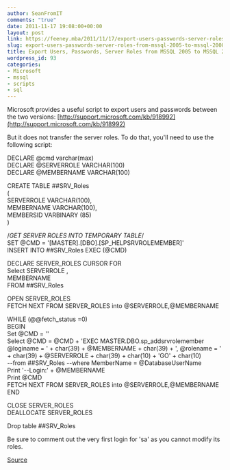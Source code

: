 ```yaml
---
author: SeanFromIT
comments: "true"
date: 2011-11-17 19:08:00+00:00
layout: post
link: https://feeney.mba/2011/11/17/export-users-passwords-server-roles-from-mssql-2005-to-mssql-2008/
slug: export-users-passwords-server-roles-from-mssql-2005-to-mssql-2008
title: Export Users, Passwords, Server Roles from MSSQL 2005 to MSSQL 2008
wordpress_id: 93
categories:
- Microsoft
- mssql
- scripts
- sql
---
```


Microsoft provides a useful script to export users and passwords between the two versions: [http://support.microsoft.com/kb/918992](http://support.microsoft.com/kb/918992)  
  
But it does not transfer the server roles. To do that, you'll need to use the following script:  


DECLARE @cmd varchar(max)  
DECLARE @SERVERROLE VARCHAR(100)  
DECLARE @MEMBERNAME VARCHAR(100)

CREATE TABLE ##SRV_Roles  
(  
SERVERROLE VARCHAR(100),  
MEMBERNAME VARCHAR(100),  
MEMBERSID VARBINARY (85)  
)  


/*GET SERVER ROLES INTO TEMPORARY TABLE*/  
SET @CMD = '[MASTER].[DBO].[SP_HELPSRVROLEMEMBER]'  
INSERT INTO ##SRV_Roles EXEC (@CMD)

DECLARE SERVER_ROLES CURSOR FOR  
Select SERVERROLE ,  
MEMBERNAME  
FROM ##SRV_Roles

OPEN SERVER_ROLES  
FETCH NEXT FROM SERVER_ROLES into @SERVERROLE,@MEMBERNAME

WHILE (@@fetch_status =0)  
BEGIN  
Set @CMD = ''  
Select @CMD = @CMD + 'EXEC MASTER.DBO.sp_addsrvrolemember @loginame = ' + char(39) + @MEMBERNAME + char(39) + ', @rolename = ' + char(39) + @SERVERROLE + char(39) + char(10) + 'GO' + char(10)  
--from ##SRV_Roles --where MemberName = @DatabaseUserName  
Print '--Login:' + @MEMBERNAME  
Print @CMD  
FETCH NEXT FROM SERVER_ROLES into @SERVERROLE,@MEMBERNAME  
END

CLOSE SERVER_ROLES  
DEALLOCATE SERVER_ROLES  
  
Drop table ##SRV_Roles

Be sure to comment out the very first login for 'sa' as you cannot modify its roles.  
  
[Source](http://social.msdn.microsoft.com/Forums/en-US/transactsql/thread/5486ec6b-ee6f-47fb-b1e0-61ba731ad970/)
